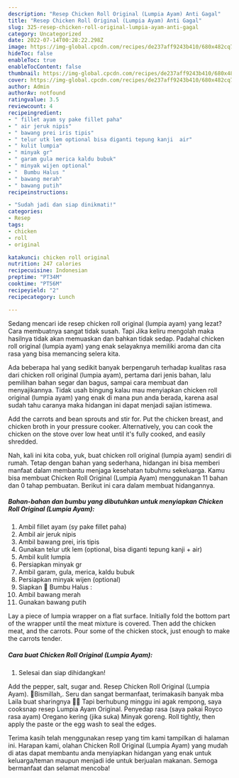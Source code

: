 ```yaml
---
description: "Resep Chicken Roll Original (Lumpia Ayam) Anti Gagal"
title: "Resep Chicken Roll Original (Lumpia Ayam) Anti Gagal"
slug: 325-resep-chicken-roll-original-lumpia-ayam-anti-gagal
category: Uncategorized
date: 2022-07-14T00:28:22.298Z
image: https://img-global.cpcdn.com/recipes/de237aff9243b410/680x482cq70/chicken-roll-original-lumpia-ayam-foto-resep-utama.jpg
hideToc: false
enableToc: true
enableTocContent: false
thumbnail: https://img-global.cpcdn.com/recipes/de237aff9243b410/680x482cq70/chicken-roll-original-lumpia-ayam-foto-resep-utama.jpg
cover: https://img-global.cpcdn.com/recipes/de237aff9243b410/680x482cq70/chicken-roll-original-lumpia-ayam-foto-resep-utama.jpg
author: Admin
authorAv: notfound
ratingvalue: 3.5
reviewcount: 4
recipeingredient:
- " fillet ayam sy pake fillet paha"
- " air jeruk nipis"
- " bawang prei iris tipis"
- " telur utk lem optional bisa diganti tepung kanji  air"
- " kulit lumpia"
- " minyak gr"
- " garam gula merica kaldu bubuk"
- " minyak wijen optional"
- "  Bumbu Halus "
- " bawang merah"
- " bawang putih"
recipeinstructions:

- "Sudah jadi dan siap dinikmati!"
categories:
- Resep
tags:
- chicken
- roll
- original

katakunci: chicken roll original 
nutrition: 247 calories
recipecuisine: Indonesian
preptime: "PT34M"
cooktime: "PT56M"
recipeyield: "2"
recipecategory: Lunch

---
```



Sedang mencari ide resep chicken roll original (lumpia ayam) yang lezat? Cara membuatnya sangat tidak susah. Tapi Jika keliru mengolah maka hasilnya tidak akan memuaskan dan bahkan tidak sedap. Padahal chicken roll original (lumpia ayam) yang enak selayaknya memiliki aroma dan cita rasa yang bisa memancing selera kita.


Ada beberapa hal yang sedikit banyak berpengaruh terhadap kualitas rasa dari chicken roll original (lumpia ayam), pertama dari jenis bahan, lalu pemilihan bahan segar dan bagus, sampai cara membuat dan menyajikannya. Tidak usah bingung kalau mau menyiapkan chicken roll original (lumpia ayam) yang enak di mana pun anda berada, karena asal sudah tahu caranya maka hidangan ini dapat menjadi sajian istimewa.

Add the carrots and bean sprouts and stir for. Put the chicken breast, and chicken broth in your pressure cooker. Alternatively, you can cook the chicken on the stove over low heat until it&#39;s fully cooked, and easily shredded.


Nah, kali ini kita coba, yuk, buat chicken roll original (lumpia ayam) sendiri di rumah. Tetap dengan bahan yang sederhana, hidangan ini bisa memberi manfaat dalam membantu menjaga kesehatan tubuhmu sekeluarga. Kamu bisa membuat Chicken Roll Original (Lumpia Ayam) menggunakan 11 bahan dan 0 tahap pembuatan. Berikut ini cara dalam membuat hidangannya.

<!--inarticleads1-->

##### Bahan-bahan dan bumbu yang dibutuhkan untuk menyiapkan Chicken Roll Original (Lumpia Ayam):

1. Ambil  fillet ayam (sy pake fillet paha)
1. Ambil  air jeruk nipis
1. Ambil  bawang prei, iris tipis
1. Gunakan  telur utk lem (optional, bisa diganti tepung kanji + air)
1. Ambil  kulit lumpia
1. Persiapkan  minyak gr
1. Ambil  garam, gula, merica, kaldu bubuk
1. Persiapkan  minyak wijen (optional)
1. Siapkan  🌠 Bumbu Halus :
1. Ambil  bawang merah
1. Gunakan  bawang putih


Lay a piece of lumpia wrapper on a flat surface. Initially fold the bottom part of the wrapper until the meat mixture is covered. Then add the chicken meat, and the carrots. Pour some of the chicken stock, just enough to make the carrots tender. 

<!--inarticleads2-->

##### Cara buat Chicken Roll Original (Lumpia Ayam):


1. Selesai dan siap dihidangkan!

Add the pepper, salt, sugar and. Resep Chicken Roll Original (Lumpia Ayam). 🌷Bismillah,. Seru dan sangat bermanfaat, terimakasih banyak mba Laila buat sharingnya 🙏😊 Tapi berhubung minggu ini agak rempong, saya cooksnap resep Lumpia Ayam Original. Penyedap rasa (saya pakai Royco rasa ayam) Oregano kering (jika suka) Minyak goreng. Roll tightly, then apply the paste or the egg wash to seal the edges. 

Terima kasih telah menggunakan resep yang tim kami tampilkan di halaman ini. Harapan kami, olahan Chicken Roll Original (Lumpia Ayam) yang mudah di atas dapat membantu anda menyiapkan hidangan yang enak untuk keluarga/teman maupun menjadi ide untuk berjualan makanan. Semoga bermanfaat dan selamat mencoba!
